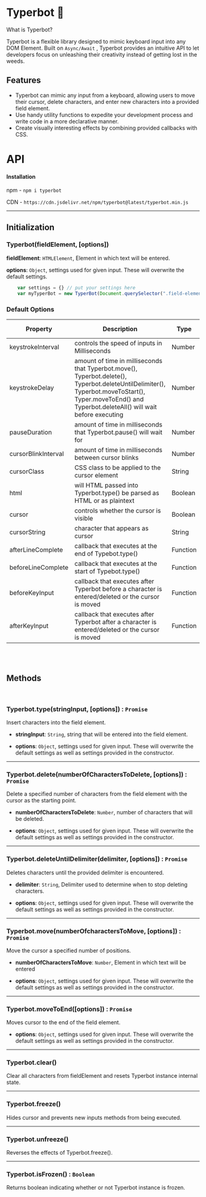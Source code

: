 

# Typerbot :robot:

What is Typerbot?

Typerbot is a flexible library designed to mimic keyboard input into any DOM Element. Built on `Async/Await` , Typerbot provides an intuitive  API to let developers focus on unleashing their creativity instead of getting lost in the weeds. 

## Features

 - Typerbot can mimic any input from a keyboard, allowing users to move
   their cursor, delete characters, and enter new characters into a
   provided field element.
 - Use handy utility functions to expedite your development process and write code in a more declarative manner.
 - Create visually interesting effects by combining provided callbacks with CSS.
 

<h1>API</h1>

#### Installation

npm - `npm i typerbot`

CDN - `https://cdn.jsdelivr.net/npm/typerbot@latest/typerbot.min.js`


------------

## Initialization

### Typerbot(fieldElement, [options])

**fieldElement**: `HTMLElement`, Element in which text will be entered.

**options**: `Object`,  settings used for given input. These will overwrite the default settings.

``` Javascript
	var settings = {} // put your settings here
	var myTyperBot = new TyperBot(Document.querySelector(".field-element"), settings) // default settings will be used if none are provided
```

### Default Options


| Property | Description | Type | Default Value |
| ------------ | ------------ | ------------ | ------------ |
| keystrokeInterval | controls the speed of inputs in Milliseconds | Number | 200 |
| keystrokeDelay | amount of time in milliseconds that Typerbot.move(), Typerbot.delete(), Typerbot.deleteUntilDelimiter(), Typerbot.moveToStart(), Typer.moveToEnd()  and Typerbot.deleteAll() will wait before executing  | Number | 0 |
| pauseDuration | amount of time in milliseconds that Typerbot.pause() will wait for | Number | 1000 |
| cursorBlinkInterval | amount of time in milliseconds between cursor blinks | Number | 800 |
| cursorClass | CSS class to be applied to the cursor element | String | "typist-cursor" |
| html | will HTML passed into Typerbot.type() be parsed as HTML or as plaintext | Boolean | Hello |
| cursor | controls whether the cursor is visible | Boolean | true |
| cursorString | character that appears as cursor | String |"&#124;" |
| afterLineComplete | callback that executes at the end of Typebot.type() | Function | `() => {}` |
| beforeLineComplete | callback that executes at the start of Typebot.type() | Function |  `() => {}` |
| beforeKeyInput |  callback that executes after Typerbot before a character is entered/deleted or the cursor is moved | Function |  `() => {}` |
| afterKeyInput | callback that executes after Typerbot after a character is entered/deleted or the cursor is moved | Function |  `() => {}` |

</br>
</br>

## Methods

</br>

### Typerbot.type(stringInput, [options]) : `Promise`

Insert characters into the field element.

- **stringInput**: `String`, string that will be entered into the field element.

- **options**: `Object`, settings used for given input. These will overwrite the default settings as well as settings provided in the constructor.


------------


### Typerbot.delete(numberOfCharactersToDelete, [options])  : `Promise`

Delete a specified number of characters from the field element with the cursor as the starting point.

- **numberOfCharactersToDelete**: `Number`, number of characters that will be deleted.

- **options**: `Object`, settings used for given input. These will overwrite the default settings as well as settings provided in the constructor.


------------


### Typerbot.deleteUntilDelimiter(delimiter, [options]) : `Promise`

Deletes characters until the provided delimiter is encountered.

- **delimiter**: `String`, Delimiter used to determine when to stop deleting characters.

- **options**: `Object`, settings used for given input. These will overwrite the default settings as well as settings provided in the constructor.

------------

### Typerbot.move(numberOfcharactersToMove, [options]) : `Promise`

Move the cursor a specified number of positions.

- **numberOfCharactersToMove**: `Number`, Element in which text will be entered

- **options**: `Object`, settings used for given input. These will overwrite the default settings as well as settings provided in the constructor.


------------


### Typerbot.moveToEnd([options]) : `Promise`

Moves cursor to the end of the field element.

- **options**: `Object`, settings used for given input. These will overwrite the default settings as well as settings provided in the constructor.


------------


### Typerbot.clear()

Clear all characters from fieldElement and resets Typerbot instance internal state.

------------


### Typerbot.freeze()

Hides cursor and prevents new inputs methods from being executed. 


------------


### Typerbot.unfreeze()

Reverses the effects of Typerbot.freeze().


------------


### Typerbot.isFrozen() : `Boolean`

Returns boolean indicating whether or not Typerbot instance is frozen. 






